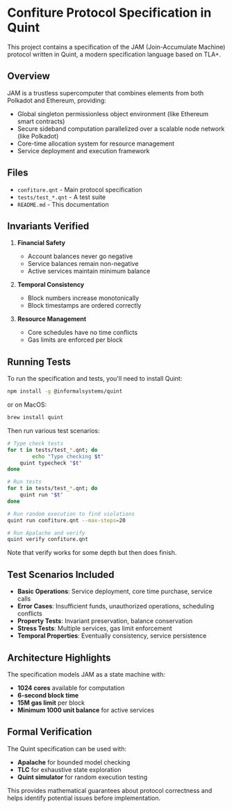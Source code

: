 # Confiture Protocol Specification in Quint

This project contains a specification of the JAM (Join-Accumulate Machine) protocol written in Quint, a modern specification language based on TLA+.

## Overview

JAM is a trustless supercomputer that combines elements from both Polkadot and Ethereum, providing:
- Global singleton permissionless object environment (like Ethereum smart contracts)
- Secure sideband computation parallelized over a scalable node network (like Polkadot)
- Core-time allocation system for resource management
- Service deployment and execution framework

## Files

- `confiture.qnt` - Main protocol specification
- `tests/test_*.qnt` - A test suite
- `README.md` - This documentation

## Invariants Verified

1. **Financial Safety**
   - Account balances never go negative
   - Service balances remain non-negative
   - Active services maintain minimum balance

2. **Temporal Consistency**
   - Block numbers increase monotonically
   - Block timestamps are ordered correctly

3. **Resource Management**
   - Core schedules have no time conflicts
   - Gas limits are enforced per block

## Running Tests

To run the specification and tests, you'll need to install Quint:

```bash
npm install -g @informalsystems/quint
```

or on MacOS:

```bash
brew install quint
```

Then run various test scenarios:

```bash
# Type check tests
for t in tests/test_*.qnt; do
        echo "Type checking $t"
	quint typecheck "$t"
done

# Run tests
for t in tests/test_*.qnt; do
	quint run "$t"
done

# Run random execution to find violations
quint run confiture.qnt --max-steps=20

# Run Apalache and verify
quint verify confiture.qnt
```

Note that verify works for some depth but then does finish.

## Test Scenarios Included

- **Basic Operations**: Service deployment, core time purchase, service calls
- **Error Cases**: Insufficient funds, unauthorized operations, scheduling conflicts
- **Property Tests**: Invariant preservation, balance conservation
- **Stress Tests**: Multiple services, gas limit enforcement
- **Temporal Properties**: Eventually consistency, service persistence

## Architecture Highlights

The specification models JAM as a state machine with:
- **1024 cores** available for computation
- **6-second block time**
- **15M gas limit** per block
- **Minimum 1000 unit balance** for active services

## Formal Verification

The Quint specification can be used with:
- **Apalache** for bounded model checking
- **TLC** for exhaustive state exploration
- **Quint simulator** for random execution testing

This provides mathematical guarantees about protocol correctness and helps identify potential issues before implementation.
